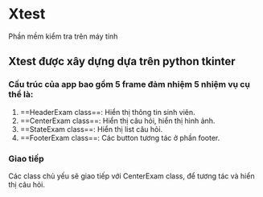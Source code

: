 # Xtest
Phần mềm kiểm tra trên máy tính

## Xtest được xây dựng dựa trên python tkinter
### Cấu trúc của app bao gồm 5 frame đảm nhiệm 5 nhiệm vụ cụ thể là:
1. ==HeaderExam class==: Hiển thị thông tin sinh viên.
2. ==CenterExam class==: Hiển thị câu hỏi, hiển thị hình ảnh.
3. ==StateExam class==: Hiển thị list câu hỏi.
4. ==FooterExam class==: Các button tương tác ở phần footer.
### Giao tiếp
Các class chủ yếu sẽ giao tiếp với CenterExam class, để tương tác và hiển thị câu hỏi.